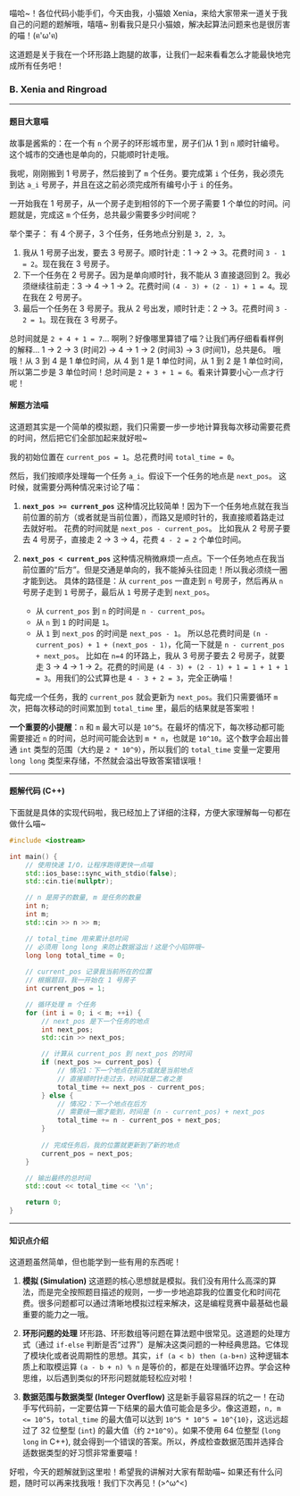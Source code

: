 喵哈~！各位代码小能手们，今天由我，小猫娘 Xenia，来给大家带来一道关于我自己的问题的题解哦，嘻嘻~ 别看我只是只小猫娘，解决起算法问题来也是很厉害的喵！(ฅ'ω'ฅ)

这道题是关于我在一个环形路上跑腿的故事，让我们一起来看看怎么才能最快地完成所有任务吧！

### B. Xenia and Ringroad

---

#### 题目大意喵

故事是酱紫的：在一个有 `n` 个房子的环形城市里，房子们从 1 到 `n` 顺时针编号。这个城市的交通也是单向的，只能顺时针走哦。

我呢，刚刚搬到 1 号房子，然后接到了 `m` 个任务。要完成第 `i` 个任务，我必须先到达 `a_i` 号房子，并且在这之前必须完成所有编号小于 `i` 的任务。

一开始我在 1 号房子，从一个房子走到相邻的下一个房子需要 1 个单位的时间。问题就是，完成这 `m` 个任务，总共最少需要多少时间呢？

举个栗子：
有 4 个房子，3 个任务，任务地点分别是 `3, 2, 3`。
1.  我从 1 号房子出发，要去 3 号房子。顺时针走：1 → 2 → 3。花费时间 `3 - 1 = 2`。现在我在 3 号房子。
2.  下一个任务在 2 号房子。因为是单向顺时针，我不能从 3 直接退回到 2。我必须继续往前走：3 → 4 → 1 → 2。花费时间 `(4 - 3) + (2 - 1) + 1 = 4`。现在我在 2 号房子。
3.  最后一个任务在 3 号房子。我从 2 号出发，顺时针走：2 → 3。花费时间 `3 - 2 = 1`。现在我在 3 号房子。

总时间就是 `2 + 4 + 1 = 7`... 啊咧？好像哪里算错了喵？让我们再仔细看看样例的解释... 1 → 2 → 3 (时间2) → 4 → 1 → 2 (时间3) → 3 (时间1)，总共是6。
哦哦！从 3 到 4 是 1 单位时间，从 4 到 1 是 1 单位时间，从 1 到 2 是 1 单位时间，所以第二步是 3 单位时间！总时间是 `2 + 3 + 1 = 6`。看来计算要小心一点才行呢！

#### 解题方法喵

这道题其实是一个简单的模拟题，我们只需要一步一步地计算我每次移动需要花费的时间，然后把它们全部加起来就好啦~

我的初始位置在 `current_pos = 1`。总花费时间 `total_time = 0`。

然后，我们按顺序处理每一个任务 `a_i`。假设下一个任务的地点是 `next_pos`。
这时候，就需要分两种情况来讨论了喵：

1.  **`next_pos >= current_pos`**
    这种情况比较简单！因为下一个任务地点就在我当前位置的前方（或者就是当前位置），而路又是顺时针的，我直接顺着路走过去就好啦。
    花费的时间就是 `next_pos - current_pos`。
    比如我从 2 号房子要去 4 号房子，直接走 2 → 3 → 4，花费 `4 - 2 = 2` 个单位时间。

2.  **`next_pos < current_pos`**
    这种情况稍微麻烦一点点。下一个任务地点在我当前位置的“后方”。但是交通是单向的，我不能掉头往回走！所以我必须绕一圈才能到达。
    具体的路径是：从 `current_pos` 一直走到 `n` 号房子，然后再从 `n` 号房子走到 `1` 号房子，最后从 `1` 号房子走到 `next_pos`。
    -   从 `current_pos` 到 `n` 的时间是 `n - current_pos`。
    -   从 `n` 到 `1` 的时间是 `1`。
    -   从 `1` 到 `next_pos` 的时间是 `next_pos - 1`。
    所以总花费时间是 `(n - current_pos) + 1 + (next_pos - 1)`，化简一下就是 `n - current_pos + next_pos`。
    比如在 `n=4` 的环路上，我从 3 号房子要去 2 号房子，就要走 3 → 4 → 1 → 2。花费的时间是 `(4 - 3) + (2 - 1) + 1 = 1 + 1 + 1 = 3`。用我们的公式算也是 `4 - 3 + 2 = 3`，完全正确喵！

每完成一个任务，我的 `current_pos` 就会更新为 `next_pos`。我们只需要循环 `m` 次，把每次移动的时间累加到 `total_time` 里，最后的结果就是答案啦！

**一个重要的小提醒**：`n` 和 `m` 最大可以是 `10^5`。在最坏的情况下，每次移动都可能需要接近 `n` 的时间，总时间可能会达到 `m * n`，也就是 `10^10`。这个数字会超出普通 `int` 类型的范围（大约是 `2 * 10^9`），所以我们的 `total_time` 变量一定要用 `long long` 类型来存储，不然就会溢出导致答案错误哦！

---

#### 题解代码 (C++)

下面就是具体的实现代码啦，我已经加上了详细的注释，方便大家理解每一句都在做什么喵~

```cpp
#include <iostream>

int main() {
    // 使用快速 I/O，让程序跑得更快一点喵
    std::ios_base::sync_with_stdio(false);
    std::cin.tie(nullptr);

    // n 是房子的数量, m 是任务的数量
    int n;
    int m;
    std::cin >> n >> m;

    // total_time 用来累计总时间
    // 必须用 long long 来防止数据溢出！这是个小陷阱哦~
    long long total_time = 0;
    
    // current_pos 记录我当前所在的位置
    // 根据题目，我一开始在 1 号房子
    int current_pos = 1;

    // 循环处理 m 个任务
    for (int i = 0; i < m; ++i) {
        // next_pos 是下一个任务的地点
        int next_pos;
        std::cin >> next_pos;

        // 计算从 current_pos 到 next_pos 的时间
        if (next_pos >= current_pos) {
            // 情况1：下一个地点在前方或就是当前地点
            // 直接顺时针走过去，时间就是二者之差
            total_time += next_pos - current_pos;
        } else {
            // 情况2：下一个地点在后方
            // 需要绕一圈才能到，时间是 (n - current_pos) + next_pos
            total_time += n - current_pos + next_pos;
        }
        
        // 完成任务后，我的位置就更新到了新的地点
        current_pos = next_pos;
    }

    // 输出最终的总时间
    std::cout << total_time << '\n';

    return 0;
}
```

---

#### 知识点介绍

这道题虽然简单，但也能学到一些有用的东西呢！

1.  **模拟 (Simulation)**
    这道题的核心思想就是模拟。我们没有用什么高深的算法，而是完全按照题目描述的规则，一步一步地追踪我的位置变化和时间花费。很多问题都可以通过清晰地模拟过程来解决，这是编程竞赛中最基础也最重要的能力之一哦。

2.  **环形问题的处理**
    环形路、环形数组等问题在算法题中很常见。这道题的处理方式（通过 `if-else` 判断是否“过界”）是解决这类问题的一种经典思路。它体现了模块化或者说周期性的思想。其实，`if (a < b) then (a-b+n)` 这种逻辑本质上和取模运算 `(a - b + n) % n` 是等价的，都是在处理循环边界。学会这种思维，以后遇到类似的环形问题就能轻松应对啦！

3.  **数据范围与数据类型 (Integer Overflow)**
    这是新手最容易踩的坑之一！在动手写代码前，一定要估算一下结果的最大值可能会是多少。像这道题，`n, m <= 10^5`，`total_time` 的最大值可以达到 `10^5 * 10^5 = 10^{10}`，这远远超过了 32 位整型 (`int`) 的最大值（约 `2*10^9`）。如果不使用 64 位整型 (`long long` in C++), 就会得到一个错误的答案。所以，养成检查数据范围并选择合适数据类型的好习惯非常重要喵！

好啦，今天的题解就到这里啦！希望我的讲解对大家有帮助喵~ 如果还有什么问题，随时可以再来找我哦！我们下次再见！(>^ω^<)